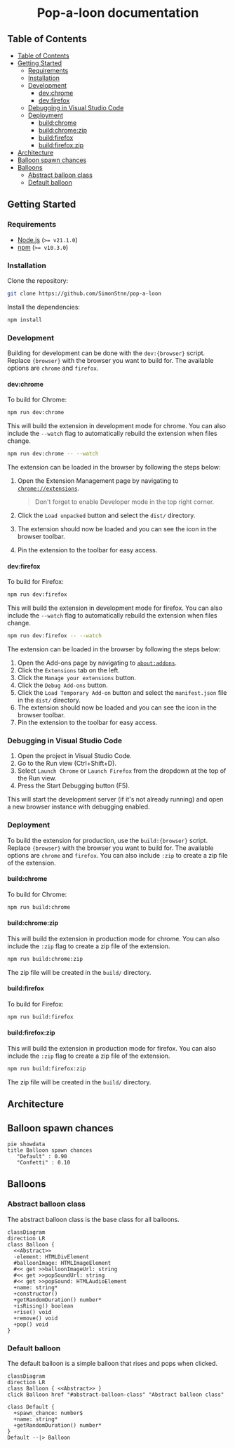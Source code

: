 <h1 align="center">Pop-a-loon documentation</h1>

## Table of Contents

<!-- markdownlint-disable link-fragments -->

- [Table of Contents](#table-of-contents)
- [Getting Started](#getting-started)
  - [Requirements](#requirements)
  - [Installation](#installation)
  - [Development](#development)
    - [dev:chrome](#devchrome)
    - [dev:firefox](#devfirefox)
  - [Debugging in Visual Studio Code](#debugging-in-visual-studio-code)
  - [Deployment](#deployment)
    - [build:chrome](#buildchrome)
    - [build:chrome:zip](#buildchromezip)
    - [build:firefox](#buildfirefox)
    - [build:firefox:zip](#buildfirefoxzip)
- [Architecture](#architecture)
- [Balloon spawn chances](#balloon-spawn-chances)
- [Balloons](#balloons)
  - [Abstract balloon class](#abstract-balloon-class)
  - [Default balloon](#default-balloon)

<!-- markdownlint-enable link-fragments -->

## Getting Started

### Requirements

<!-- These are used in development at the time of writing, other versions aren't tested but should work -->

- [Node.js](https://nodejs.org/) (`>= v21.1.0`)
- [npm](https://www.npmjs.com/) (`>= v10.3.0`)

### Installation

Clone the repository:

```bash
git clone https://github.com/SimonStnn/pop-a-loon
```

Install the dependencies:

```bash
npm install
```

### Development

Building for development can be done with the `dev:{browser}` script. Replace `{browser}` with the browser you want to build for. The available options are `chrome` and `firefox`.

#### dev:chrome

To build for Chrome:

```bash
npm run dev:chrome
```

This will build the extension in development mode for chrome. You can also include the `--watch` flag to automatically rebuild the extension when files change.

```bash
npm run dev:chrome -- --watch
```

The extension can be loaded in the browser by following the steps below:

1. Open the Extension Management page by navigating to [`chrome://extensions`](chrome://extensions).

   > Don't forget to enable Developer mode in the top right corner.

2. Click the `Load unpacked` button and select the `dist/` directory.
3. The extension should now be loaded and you can see the icon in the browser toolbar.
4. Pin the extension to the toolbar for easy access.

#### dev:firefox

To build for Firefox:

```bash
npm run dev:firefox
```

This will build the extension in development mode for firefox. You can also include the `--watch` flag to automatically rebuild the extension when files change.

```bash
npm run dev:firefox -- --watch
```

The extension can be loaded in the browser by following the steps below:

1. Open the Add-ons page by navigating to [`about:addons`](about:addons).
2. Click the `Extensions` tab on the left.
3. Click the `Manage your extensions` button.
4. Click the `Debug Add-ons` button.
5. Click the `Load Temporary Add-on` button and select the `manifest.json` file in the `dist/` directory.
6. The extension should now be loaded and you can see the icon in the browser toolbar.
7. Pin the extension to the toolbar for easy access.

### Debugging in Visual Studio Code

1. Open the project in Visual Studio Code.
2. Go to the Run view (Ctrl+Shift+D).
3. Select `Launch Chrome` or `Launch Firefox` from the dropdown at the top of the Run view.
4. Press the Start Debugging button (F5).

This will start the development server (if it's not already running) and open a new browser instance with debugging enabled.

### Deployment

To build the extension for production, use the `build:{browser}` script. Replace `{browser}` with the browser you want to build for. The available options are `chrome` and `firefox`. You can also include `:zip` to create a zip file of the extension.

#### build:chrome

To build for Chrome:

```bash
npm run build:chrome
```

#### build:chrome:zip

This will build the extension in production mode for chrome. You can also include the `:zip` flag to create a zip file of the extension.

```bash
npm run build:chrome:zip
```

The zip file will be created in the `build/` directory.

#### build:firefox

To build for Firefox:

```bash
npm run build:firefox
```

#### build:firefox:zip

This will build the extension in production mode for firefox. You can also include the `:zip` flag to create a zip file of the extension.

```bash
npm run build:firefox:zip
```

The zip file will be created in the `build/` directory.

## Architecture

## Balloon spawn chances

```mermaid
pie showdata
title Balloon spawn chances
   "Default" : 0.90
   "Confetti" : 0.10
```

## Balloons

### Abstract balloon class

The abstract balloon class is the base class for all balloons.

```mermaid
classDiagram
direction LR
class Balloon {
  <<Abstract>>
  -element: HTMLDivElement
  #balloonImage: HTMLImageElement
  #<< get >>balloonImageUrl: string
  #<< get >>popSoundUrl: string
  #<< get >>popSound: HTMLAudioElement
  +name: string*
  +constructor()
  +getRandomDuration() number*
  +isRising() boolean
  +rise() void
  +remove() void
  +pop() void
}
```

### Default balloon

The default balloon is a simple balloon that rises and pops when clicked.

```mermaid
classDiagram
direction LR
class Balloon { <<Abstract>> }
click Balloon href "#abstract-balloon-class" "Abstract balloon class"

class Default {
  +spawn_chance: number$
  +name: string*
  +getRandomDuration() number*
}
Default --|> Balloon
```
